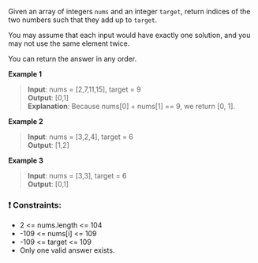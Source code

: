 Given an array of integers `nums` and an integer `target`, return indices of the two numbers such that they add up to `target`.

You may assume that each input would have exactly one solution, and you may not use the same element twice.

You can return the answer in any order.

**Example 1**

> **Input**: nums = [2,7,11,15], target = 9 \
**Output**: [0,1] \
**Explanation**: Because nums[0] + nums[1] == 9, we return [0, 1].

**Example 2**

> **Input**: nums = [3,2,4], target = 6 \
  **Output**: [1,2]

**Example 3**

> **Input**: nums = [3,3], target = 6 \
  **Output**: [0,1]

### :exclamation: Constraints:

- 2 <= nums.length <= 104
- -109 <= nums[i] <= 109
- -109 <= target <= 109
- Only one valid answer exists.
